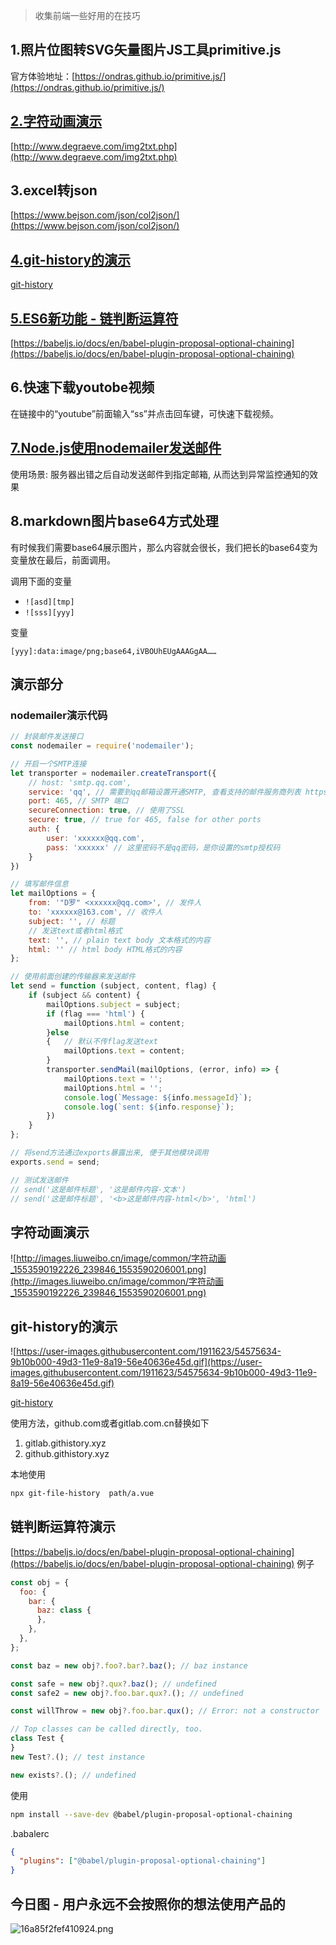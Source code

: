 > 收集前端一些好用的在技巧

## 1.照片位图转SVG矢量图片JS工具primitive.js
官方体验地址：[https://ondras.github.io/primitive.js/](https://ondras.github.io/primitive.js/)

## [2.字符动画演示](#字符动画演示)
[http://www.degraeve.com/img2txt.php](http://www.degraeve.com/img2txt.php)


## 3.excel转json
[https://www.bejson.com/json/col2json/](https://www.bejson.com/json/col2json/)

## [4.git-history的演示](#git-history的演示)

[git-history](https://github.com/pomber/git-history)


## [5.ES6新功能 - 链判断运算符](#链判断运算符演示)
[https://babeljs.io/docs/en/babel-plugin-proposal-optional-chaining](https://babeljs.io/docs/en/babel-plugin-proposal-optional-chaining)

## 6.快速下载youtobe视频
在链接中的“youtube”前面输入“ss”并点击回车键，可快速下载视频。

## [7.Node.js使用nodemailer发送邮件](#nodemailer演示代码)

使用场景: 服务器出错之后自动发送邮件到指定邮箱, 从而达到异常监控通知的效果

## 8.markdown图片base64方式处理

有时候我们需要base64展示图片，那么内容就会很长，我们把长的base64变为变量放在最后，前面调用。

调用下面的变量

- `![asd][tmp]`
- `![sss][yyy]`

变量

`[yyy]:data:image/png;base64,iVBOUhEUgAAAGgAA……`


## 演示部分

### nodemailer演示代码

```js
// 封装邮件发送接口
const nodemailer = require('nodemailer');

// 开启一个SMTP连接
let transporter = nodemailer.createTransport({
    // host: 'smtp.qq.com',
    service: 'qq', // 需要到qq邮箱设置开通SMTP, 查看支持的邮件服务商列表 https://nodemailer.com/smtp/well-known/
    port: 465, // SMTP 端口
    secureConnection: true, // 使用了SSL
    secure: true, // true for 465, false for other ports
    auth: {
        user: 'xxxxxx@qq.com',
        pass: 'xxxxxx' // 这里密码不是qq密码，是你设置的smtp授权码
    }
})

// 填写邮件信息
let mailOptions = {
    from: '"D罗" <xxxxxx@qq.com>', // 发件人
    to: 'xxxxxx@163.com', // 收件人
    subject: '', // 标题
    // 发送text或者html格式
    text: '', // plain text body 文本格式的内容
    html: '' // html body HTML格式的内容
};

// 使用前面创建的传输器来发送邮件
let send = function (subject, content, flag) {
    if (subject && content) {
        mailOptions.subject = subject;
        if (flag === 'html') {
            mailOptions.html = content;
        }else
        {   // 默认不传flag发送text
            mailOptions.text = content;
        }
        transporter.sendMail(mailOptions, (error, info) => {
            mailOptions.text = '';
            mailOptions.html = '';
            console.log(`Message: ${info.messageId}`);
            console.log(`sent: ${info.response}`);
        })
    }
};

// 将send方法通过exports暴露出来, 便于其他模块调用
exports.send = send;

// 测试发送邮件
// send('这是邮件标题', '这是邮件内容-文本')
// send('这是邮件标题', '<b>这是邮件内容-html</b>', 'html')
```
## 字符动画演示
![http://images.liuweibo.cn/image/common/字符动画_1553590192226_239846_1553590206001.png](http://images.liuweibo.cn/image/common/字符动画_1553590192226_239846_1553590206001.png)

## git-history的演示
![https://user-images.githubusercontent.com/1911623/54575634-9b10b000-49d3-11e9-8a19-56e40636e45d.gif](https://user-images.githubusercontent.com/1911623/54575634-9b10b000-49d3-11e9-8a19-56e40636e45d.gif)

[git-history](https://github.com/pomber/git-history)

使用方法，github.com或者gitlab.com.cn替换如下

1.  gitlab.githistory.xyz
2.  github.githistory.xyz﻿

本地使用
```bash
npx git-file-history  path/a.vue
```

## 链判断运算符演示
[https://babeljs.io/docs/en/babel-plugin-proposal-optional-chaining](https://babeljs.io/docs/en/babel-plugin-proposal-optional-chaining)
例子
```js
const obj = {
  foo: {
    bar: {
      baz: class {
      },
    },
  },
};

const baz = new obj?.foo?.bar?.baz(); // baz instance

const safe = new obj?.qux?.baz(); // undefined
const safe2 = new obj?.foo.bar.qux?.(); // undefined

const willThrow = new obj?.foo.bar.qux(); // Error: not a constructor

// Top classes can be called directly, too.
class Test {
}
new Test?.(); // test instance

new exists?.(); // undefined
```
使用
```bash
npm install --save-dev @babel/plugin-proposal-optional-chaining
```
.babalerc
```json
{
  "plugins": ["@babel/plugin-proposal-optional-chaining"]
}
```

## 今日图 - 用户永远不会按照你的想法使用产品的
![16a85f2fef410924.png](../../images/16a85f2fef410924.png)

